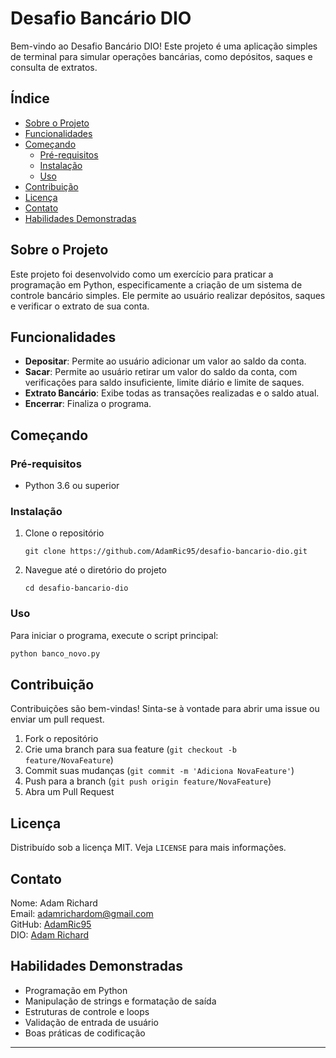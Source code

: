 # Desafio Bancário DIO

Bem-vindo ao Desafio Bancário DIO! Este projeto é uma aplicação simples de terminal para simular operações bancárias, como depósitos, saques e consulta de extratos.

## Índice

- [Sobre o Projeto](#sobre-o-projeto)
- [Funcionalidades](#funcionalidades)
- [Começando](#começando)
  - [Pré-requisitos](#pré-requisitos)
  - [Instalação](#instalação)
  - [Uso](#uso)
- [Contribuição](#contribuição)
- [Licença](#licença)
- [Contato](#contato)
- [Habilidades Demonstradas](#habilidades-demonstradas)

## Sobre o Projeto

Este projeto foi desenvolvido como um exercício para praticar a programação em Python, especificamente a criação de um sistema de controle bancário simples. Ele permite ao usuário realizar depósitos, saques e verificar o extrato de sua conta.

## Funcionalidades

- **Depositar**: Permite ao usuário adicionar um valor ao saldo da conta.
- **Sacar**: Permite ao usuário retirar um valor do saldo da conta, com verificações para saldo insuficiente, limite diário e limite de saques.
- **Extrato Bancário**: Exibe todas as transações realizadas e o saldo atual.
- **Encerrar**: Finaliza o programa.

## Começando

### Pré-requisitos

- Python 3.6 ou superior

### Instalação

1. Clone o repositório
   ```
   git clone https://github.com/AdamRic95/desafio-bancario-dio.git
   ```
2. Navegue até o diretório do projeto
   ```
   cd desafio-bancario-dio
   ```

### Uso

Para iniciar o programa, execute o script principal:
   ```bash
   python banco_novo.py
   ```

## Contribuição

Contribuições são bem-vindas! Sinta-se à vontade para abrir uma issue ou enviar um pull request.

1. Fork o repositório
2. Crie uma branch para sua feature (`git checkout -b feature/NovaFeature`)
3. Commit suas mudanças (`git commit -m 'Adiciona NovaFeature'`)
4. Push para a branch (`git push origin feature/NovaFeature`)
5. Abra um Pull Request

## Licença

Distribuído sob a licença MIT. Veja `LICENSE` para mais informações.

## Contato

Nome: Adam Richard  
Email: adamrichardom@gmail.com  
GitHub: [AdamRic95](https://github.com/AdamRic95)  
DIO: [Adam Richard](https://www.dio.me/users/adamrichardom)

## Habilidades Demonstradas

- Programação em Python
- Manipulação de strings e formatação de saída
- Estruturas de controle e loops
- Validação de entrada de usuário
- Boas práticas de codificação

---
```

